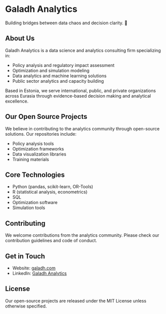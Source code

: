 # Galadh Analytics

Building bridges between data chaos and decision clarity. 🔮

## About Us

Galadh Analytics is a data science and analytics consulting firm specializing in:
- Policy analysis and regulatory impact assessment
- Optimization and simulation modeling
- Data analytics and machine learning solutions
- Public sector analytics and capacity building

Based in Estonia, we serve international, public, and private organizations across Eurasia through evidence-based decision making and analytical excellence.

## Our Open Source Projects

We believe in contributing to the analytics community through open-source solutions. Our repositories include:
- Policy analysis tools
- Optimization frameworks
- Data visualization libraries
- Training materials

## Core Technologies

- Python (pandas, scikit-learn, OR-Tools)
- R (statistical analysis, econometrics)
- SQL
- Optimization software
- Simulation tools

## Contributing

We welcome contributions from the analytics community. Please check our contribution guidelines and code of conduct.

## Get in Touch

- Website: [galadh.com](https://galadh.com)
- LinkedIn: [Galadh Analytics](https://www.linkedin.com/company/galadh-analytics)

## License

Our open-source projects are released under the MIT License unless otherwise specified.
